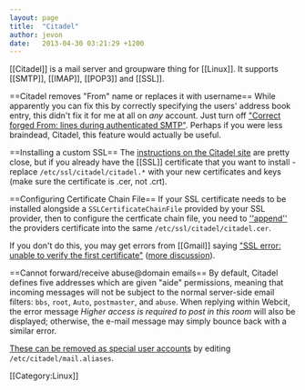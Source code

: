 ```yaml
---
layout: page
title:  "Citadel"
author: jevon
date:   2013-04-30 03:21:29 +1200
---
```


[[Citadel]] is a mail server and groupware thing for [[Linux]]. It supports [[SMTP]], [[IMAP]], [[POP3]] and [[SSL]].

==Citadel removes "From" name or replaces it with username==
While apparently you can fix this by correctly specifying the users' address book entry, this didn't fix it for me at all on _any_ account. Just turn off <a href="http://www.citadel.org/doku.php/faq:everydayuse:citadel_sends_my_mail_out_with_a_different_from_than_i_specified_in_my_email_client">"Correct forged From: lines during authenticated SMTP"</a>. Perhaps if you were less braindead, Citadel, this feature would actually be useful.

==Installing a custom SSL==
The <a href="http://www.citadel.org/doku.php/faq:systemadmin:how_to_install_a_certificate_signed_by_a_recognized_certificate_authority">instructions on the Citadel site</a> are pretty close, but if you already have the [[SSL]] certificate that you want to install - replace `/etc/ssl/citadel/citadel.*` with your new certificates and keys (make sure the certificate is .cer, not .crt).

==Configuring Certificate Chain File==
If your SSL certificate needs to be installed alongside a `SSLCertificateChainFile` provided by your SSL provider, then to configure the certficate chain file, you need to <a href="http://www.aerospacesoftware.com/howtos/citadel-ssl-certificate.html">''append''</a> the providers certificate into the same `/etc/ssl/citadel/citadel.cer`.

If you don't do this, you may get errors from [[Gmail]] saying <a href="http://productforums.google.com/d/topic/gmail/lE1ogJCo-o0/discussion">"SSL error: unable to verify the first certificate"</a> (<a href="http://productforums.google.com/d/topic/gmail/uPP9EsiY1rA/discussion">more discussion</a>).

==Cannot forward/receive abuse@domain emails==
By default, Citadel defines five addresses which are given "aide" permissions, meaning that incoming messages will not be subject to the normal server-side email filters: `bbs`, `root`, `Auto`, `postmaster`, and `abuse`. When replying within Webcit, the error message _Higher access is required to post in this room_ will also be displayed; otherwise, the e-mail message may simply bounce back with a similar error.

<a href="http://uncensored.citadel.org/readfwd?go=Citadel%20Support?start_reading_at=3385800#3385800">These can be removed as special user accounts</a> by editing `/etc/citadel/mail.aliases`.

[[Category:Linux]]